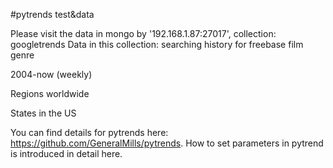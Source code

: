 #pytrends test&data

Please visit the data in mongo by '192.168.1.87:27017', collection: googletrends
Data in this collection: searching history for freebase film genre

2004-now (weekly)

Regions worldwide

States in the US

You can find details for pytrends here: https://github.com/GeneralMills/pytrends. How to set parameters in pytrend is introduced in detail here.

